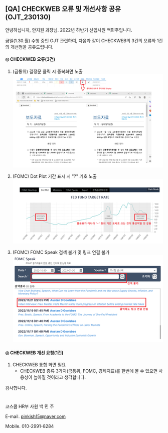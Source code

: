 [QA] CHECKWEB 오류 및 개선사항 공유(OJT_230130)
--


안녕하십니까, 안지원 과장님.
2022년 하반기 신입사원 백민주입니다.

금일(1.30.월) 수행 중인 OJT 관련하여,
다음과 같이 CHECKWEB의 3건의 오류와 1건의 개선점을 공유드립니다.


#### ◎ CHECKWEB 오류(3건)

1. (금통위) 결정문 클릭 시 중복화면 노출
![이미지](./오류1_백민주_230130.png)

2. (FOMC) Dot Plot 기간 표시 시 "?" 기호 노출
![이미지](./오류2_백민주_230130.png)

3. (FOMC) FOMC Speak 검색 불가 및 링크 연결 불가
![이미지](./오류3_백민주_230130.png)


#### ◎ CHECKWEB 개선 요청(1건)

1. CHECKWEB 통합 화면 필요
    - CHECKWEB 종류 3가지(금통위, FOMC, 경제지표)를 한번에 볼 수 있으면 사용성이 높아질 것이라고 생각합니다.
  
감사합니다.

#
코스콤 HR부 사원 백 민 주

E-mail. pinkish15@naver.com

Mobile. 010-2991-8284
